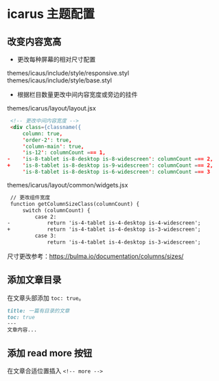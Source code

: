 # icarus 主题配置

## 改变内容宽高

- 更改每种屏幕的相对尺寸配置

themes/icaus/include/style/responsive.styl
themes/icaus/include/style/base.styl

- 根据栏目数量更改中间内容宽度或旁边的挂件

themes/icarus/layout/layout.jsx

```html
 <!-- 更改中间内容宽度 -->
 <div class={classname({
     column: true,
     'order-2': true,
     'column-main': true,
     'is-12': columnCount === 1,
-    'is-8-tablet is-8-desktop is-8-widescreen': columnCount === 2,
+    'is-8-tablet is-8-desktop is-9-widescreen': columnCount === 2,
     'is-8-tablet is-8-desktop is-6-widescreen': columnCount === 3
```

themes/icarus/layout/common/widgets.jsx

```html
 // 更改组件宽度
 function getColumnSizeClass(columnCount) {
     switch (columnCount) {
         case 2:
-            return 'is-4-tablet is-4-desktop is-4-widescreen';
+            return 'is-4-tablet is-4-desktop is-3-widescreen';
         case 3:
             return 'is-4-tablet is-4-desktop is-3-widescreen';
```

尺寸更改参考：https://bulma.io/documentation/columns/sizes/



## 添加文章目录

在文章头部添加 `toc: true`。

```post.md
title: 一篇有目录的文章
toc: true
---
文章内容...
```



## 添加 read more 按钮

在文章合适位置插入 `<!-- more -->`
